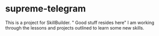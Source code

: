 # supreme-telegram
This is a project for SkillBuilder. " Good stuff resides here"
I am working through the lessons and projects outlined to learn some new skills.
